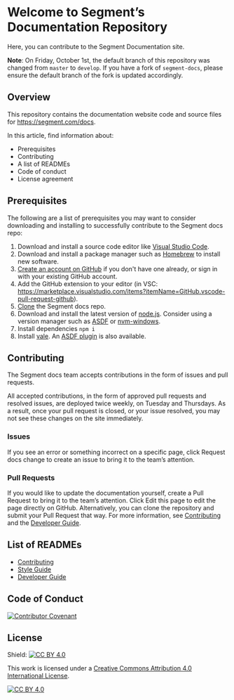 
# Welcome to Segment’s Documentation Repository

Here, you can contribute to the Segment Documentation site.

**Note**: On Friday, October 1st, the default branch of this repository was changed from `master` to `develop`. If you have a fork of `segment-docs`, please ensure the default branch of the fork is updated accordingly.

## Overview

This repository contains the documentation website code and source files for https://segment.com/docs.

In this article, find information about:

- Prerequisites
- Contributing
- A list of READMEs
- Code of conduct
- License agreement

## Prerequisites 
The following are a list of prerequisites you may want to consider downloading and installing to successfully contribute to the Segment docs repo:

1. Download and install a source code editor like [Visual Studio Code](https://code.visualstudio.com/download). 
1. Download and install a package manager such as [Homebrew](https://brew.sh/) to install new software.
1. [Create an account on GitHub](https://docs.github.com/en/get-started/quickstart/creating-an-account-on-github) if you don't have one already, or sign in with your existing GitHub account.
1. Add the GitHub extension to your editor (in VSC: https://marketplace.visualstudio.com/items?itemName=GitHub.vscode-pull-request-github).
1. [Clone](https://docs.github.com/en/repositories/creating-and-managing-repositories/cloning-a-repository) the Segment docs repo.
1. Download and install the latest version of [node.js](https://nodejs.org/en/download). Consider using a version manager such as [ASDF](https://github.com/asdf-vm/asdf) or [nvm-windows](https://docs.microsoft.com/en-us/windows/dev-environment/javascript/nodejs-on-windows).
1. Install dependencies 
  `npm i`
1. Install [vale](https://docs.errata.ai/vale/install). An [ASDF plugin](https://github.com/osg/asdf-vale) is also available.

## Contributing

The Segment docs team accepts contributions in the form of issues and pull requests.

All accepted contributions, in the form of approved pull requests and resolved issues, are deployed twice weekly, on Tuesday and Thursdays. As a result, once your pull request is closed, or your issue resolved, you may not see these changes on the site immediately.

### Issues

If you see an error or something incorrect on a specific page, click Request docs change to create an issue to bring it to the team’s attention.

### Pull Requests

If you would like to update the documentation yourself, create a Pull Request to bring it to the team’s attention. Click Edit this page to edit the page directly on GitHub. Alternatively, you can clone the repository and submit your Pull Request that way. For more information, see [Contributing](CONTRIBUTING.md) and the [Developer Guide](devguide.md).





## List of READMEs

- [Contributing](CONTRIBUTING.md)
- [Style Guide](styleguide.md)
- [Developer Guide](devguide.md)

## Code of Conduct
[![Contributor Covenant](https://img.shields.io/badge/Contributor%20Covenant-2.1-4baaaa.svg)](CODE_OF_CONDUCT.md)

## License
Shield: [![CC BY 4.0][cc-by-shield]][cc-by]

This work is licensed under a
[Creative Commons Attribution 4.0 International License][cc-by].

[![CC BY 4.0][cc-by-image]][cc-by]

[cc-by]: http://creativecommons.org/licenses/by/4.0/
[cc-by-image]: https://i.creativecommons.org/l/by/4.0/88x31.png
[cc-by-shield]: https://img.shields.io/badge/License-CC%20BY%204.0-lightgrey.svg


